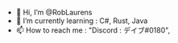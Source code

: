 - 👋 Hi, I’m @RobLaurens
- 🌱 I’m currently learning : C#, Rust, Java
- 📫 How to reach me : "Discord : デイブ#0180", 

<!---
RobLaurens/RobLaurens is a ✨ special ✨ repository because its `README.md` (this file) appears on your GitHub profile.
You can click the Preview link to take a look at your changes.
--->

